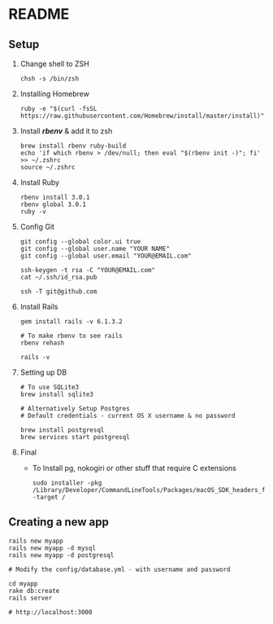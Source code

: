 # README

## Setup

1.  Change shell to ZSH

        chsh -s /bin/zsh

2.  Installing Homebrew

        ruby -e "$(curl -fsSL https://raw.githubusercontent.com/Homebrew/install/master/install)"

3.  Install **_rbenv_** & add it to zsh

        brew install rbenv ruby-build
        echo 'if which rbenv > /dev/null; then eval "$(rbenv init -)"; fi' >> ~/.zshrc
        source ~/.zshrc

4.  Install Ruby

        rbenv install 3.0.1
        rbenv global 3.0.1
        ruby -v

5.  Config Git

        git config --global color.ui true
        git config --global user.name "YOUR NAME"
        git config --global user.email "YOUR@EMAIL.com"

        ssh-keygen -t rsa -C "YOUR@EMAIL.com"
        cat ~/.ssh/id_rsa.pub

        ssh -T git@github.com

6.  Install Rails

        gem install rails -v 6.1.3.2

        # To make rbenv to see rails
        rbenv rehash

        rails -v

7.  Setting up DB

        # To use SQLite3
        brew install sqlite3

        # Alternatively Setup Postgres
        # Default credentials - current OS X username & no password

        brew install postgresql
        brew services start postgresql

8.  Final

    -   To Install pg, nokogiri or other stuff that require C extensions

            sudo installer -pkg /Library/Developer/CommandLineTools/Packages/macOS_SDK_headers_for_macOS_10.14.pkg -target /

## Creating a new app

    rails new myapp
    rails new myapp -d mysql
    rails new myapp -d postgresql

    # Modify the config/database.yml - with username and password

    cd myapp
    rake db:create
    rails server

    # http://localhost:3000
